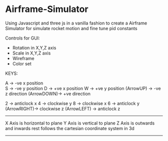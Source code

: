 # Airframe-Simulator

Using Javascript and three js in a vanilla fashion to create a Airframe Simulator for simulate rocket motion and fine tune pid constants

Controls for GUI:

- Rotation in X,Y,Z axis
- Scale in X,Y,Z axis
- Wireframe
- Color set

KEYS: <for camera control>

A -> -ve x position <br/>
S -> -ve y position
D -> +ve x position
W -> +ve y position
(ArrowUP) -> -ve z direction
(ArrowDOWN)-> +ve direction

2 -> anticlock x
4 -> clockwise y
8 -> clockwise x
6 -> anticlock y
(ArrowRIGHT)-> clockwise z
(ArrowLEFT) -> anticlock z

---

X Axis is horizontal to plane
Y Axis is vertical to plane
Z Axis is outwards and inwards
rest follows the cartesian coordinate system in 3d

---
